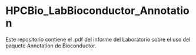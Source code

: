 # HPCBio_LabBioconductor_Annotation
Este repositorio contiene el .pdf del informe del Laboratorio sobre el uso del paquete Annotation de Bioconductor.
